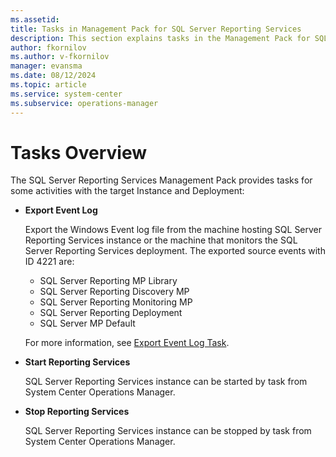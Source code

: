 ```yaml
---
ms.assetid: 
title: Tasks in Management Pack for SQL Server Reporting Services
description: This section explains tasks in the Management Pack for SQL Server Reporting Services
author: fkornilov
ms.author: v-fkornilov
manager: evansma
ms.date: 08/12/2024
ms.topic: article
ms.service: system-center
ms.subservice: operations-manager
---
```

# Tasks Overview

The SQL Server Reporting Services Management Pack provides tasks for some activities with the target Instance and Deployment:

- **Export Event Log**

   Export the Windows Event log file from the machine hosting SQL Server Reporting Services instance or the machine that monitors the SQL Server Reporting Services deployment.
   The exported source events with ID 4221 are:

  - SQL Server Reporting MP Library
  - SQL Server Reporting Discovery MP
  - SQL Server Reporting Monitoring MP
  - SQL Server Reporting Deployment
  - SQL Server MP Default
  
  For more information, see [Export Event Log Task](sql-server-management-pack-export-event-log-task.md).

- **Start Reporting Services**

    SQL Server Reporting Services instance can be started by task from System Center Operations Manager.

- **Stop Reporting Services**

    SQL Server Reporting Services instance can be stopped by task from System Center Operations Manager.